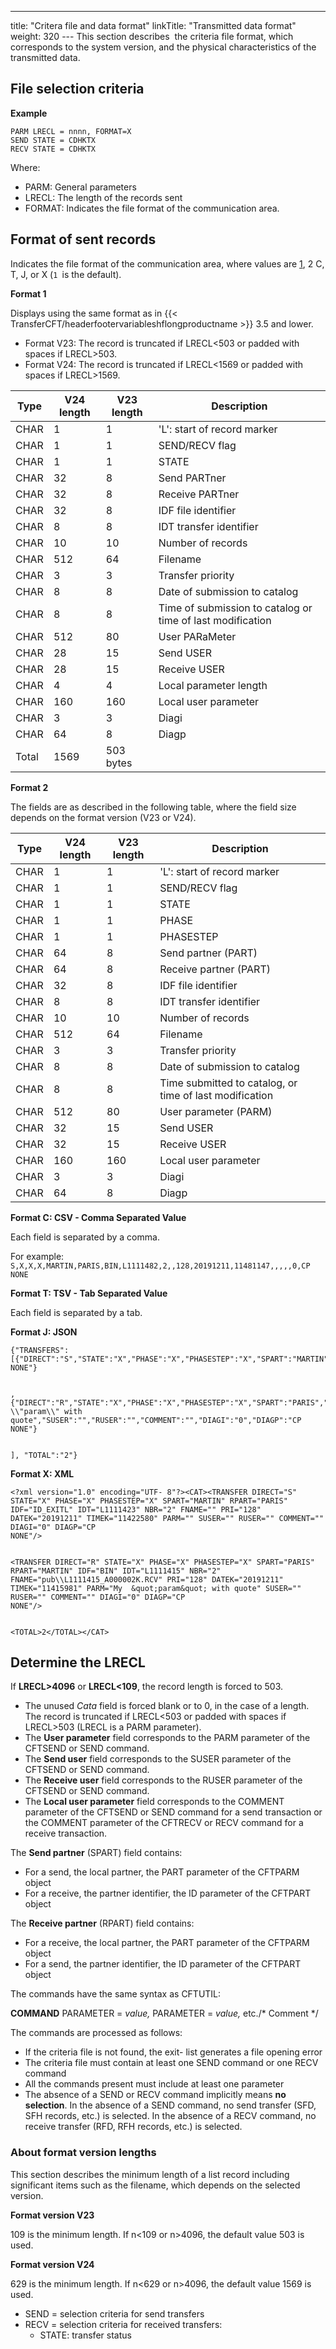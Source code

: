 ---
title: "Critera file and data format"
linkTitle: "Transmitted data format"
weight: 320
--- This section describes  the criteria file format, which corresponds to
the system version, and the physical characteristics
of the transmitted data.

<span id="Format_of_the_record_sent_in_V2"></span>

## File selection criteria

****Example****

```
PARM LRECL = nnnn, FORMAT=X
SEND STATE = CDHKTX
RECV STATE = CDHKTX
```

Where:

- PARM: General
    parameters
- LRECL: The length
    of the records sent
- FORMAT: Indicates the file format of the communication area.

## Format of sent records

Indicates the file format of the communication area, where values are <u>1</u>, 2 C, T, J, or X (`1 `is the default).

****Format 1****

Displays using the same format as in {{< TransferCFT/headerfootervariableshflongproductname  >}} 3.5 and lower.

- Format V23: The record is truncated if LRECL&lt;503 or padded with spaces if LRECL>503.
- Format V24: The record is truncated if LRECL&lt;1569 or padded with spaces if LRECL>1569.

| Type  | V24 length  | V23 length  | Description  |
| --- | --- | --- | --- |
| CHAR  | 1  | 1  | 'L': start of record marker  |
| CHAR  | 1  | 1  | SEND/RECV flag  |
| CHAR  | 1  | 1  | STATE  |
| CHAR  | 32 | 8  | Send PARTner  |
| CHAR  | 32 | 8  | Receive PARTner  |
| CHAR  | 32 | 8  | IDF file identifier  |
| CHAR  | 8 | 8  | IDT transfer identifier  |
| CHAR  | 10 | 10  | Number of records  |
| CHAR  | 512 | 64  | Filename  |
| CHAR  | 3 | 3  | Transfer priority  |
| CHAR  | 8 | 8  | Date of submission to catalog |
| CHAR  | 8 | 8  | Time of submission to catalog or time of last modification  |
| CHAR  | 512 | 80  | User PARaMeter  |
| CHAR  | 28 | 15  | Send USER  |
| CHAR  | 28 | 15  | Receive USER  |
| CHAR  | 4 | 4  | Local parameter length  |
| CHAR  | 160 | 160  | Local user parameter  |
| CHAR  | 3 | 3  | Diagi  |
| CHAR  | 64 | 8  | Diagp  |
| Total | 1569 | 503 bytes  |   |

****Format 2****

The fields are as described in the following table, where the field size depends on the format version (V23 or V24).

| Type | V24 length | V23 length | Description |
| --- | --- | --- | --- |
| CHAR  | 1  | 1  | 'L': start of record marker  |
| CHAR  | 1  | 1  | SEND/RECV flag  |
| CHAR  | 1  | 1  | STATE  |
| CHAR | 1 | 1 | PHASE |
| CHAR | 1 | 1 | PHASESTEP |
| CHAR  | 64 | 8  | Send partner (PART) |
| CHAR  | 64 | 8  | Receive partner (PART) |
| CHAR  | 32 | 8  | IDF file identifier  |
| CHAR  | 8 | 8  | IDT transfer identifier  |
| CHAR  | 10 | 10  | Number of records  |
| CHAR  | 512 | 64  | Filename  |
| CHAR  | 3 | 3  | Transfer priority  |
| CHAR  | 8 | 8  | Date of submission to catalog |
| CHAR  | 8 | 8  | Time submitted to catalog, or time of last modification  |
| CHAR  | 512 | 80  | User parameter (PARM) |
| CHAR  | 32 | 15  | Send USER  |
| CHAR  | 32 | 15  | Receive USER  |
| CHAR  | 160 | 160  | Local user parameter  |
| CHAR  | 3 | 3  | Diagi  |
| CHAR  | 64 | 8  | Diagp  |

****Format C: CSV - Comma Separated Value****

Each field is separated by a comma.

For example: `S,X,X,X,MARTIN,PARIS,BIN,L1111482,2,,128,20191211,11481147,,,,,0,CP NONE`

****Format T: TSV - Tab Separated Value****

Each field is separated by a tab.

****Format J: JSON****

```
{"TRANSFERS":[{"DIRECT":"S","STATE":"X","PHASE":"X","PHASESTEP":"X","SPART":"MARTIN","RPART":"PARIS","IDF":"ID_EXITL","IDT":"L1111482","NBR":"2","FNAME":"","PRI":"128","DATEK":"20191211","TIMEK":"11481147","PARM":"","SUSER":"","RUSER":"","COMMENT":"","DIAGI":"0","DIAGP":"CP NONE"}                                                                                                                                                                                                                                                                                                                                                                                                                                                                                                                                                                                                                                                                                                                                                        
,{"DIRECT":"R","STATE":"X","PHASE":"X","PHASESTEP":"X","SPART":"PARIS","RPART":"MARTIN","IDF":"BIN","IDT":"L1111475","NBR":"2","FNAME":"pub\\\\L1111475_A000002Q.RCV","PRI":"128","DATEK":"20191211","TIMEK":"11475343","PARM":"My \\"param\\" with quote","SUSER":"","RUSER":"","COMMENT":"","DIAGI":"0","DIAGP":"CP NONE"}                                                                                                                                                                                                                                                                                                                                                                                                                                                                                                                                                                                                                                                                                                                         
], "TOTAL":"2"}            
```

****Format X: XML****

```
<?xml version="1.0" encoding="UTF- 8"?><CAT><TRANSFER DIRECT="S" STATE="X" PHASE="X" PHASESTEP="X" SPART="MARTIN" RPART="PARIS" IDF="ID_EXITL" IDT="L1111423" NBR="2" FNAME="" PRI="128" DATEK="20191211" TIMEK="11422580" PARM="" SUSER="" RUSER="" COMMENT="" DIAGI="0" DIAGP="CP NONE"/>                                                                                                                                                                                                                                                                                                                                                                                                                                                                                                                                                                                                                                                                                                                                                  <TRANSFER DIRECT="R" STATE="X" PHASE="X" PHASESTEP="X" SPART="PARIS" RPART="MARTIN" IDF="BIN" IDT="L1111415" NBR="2" FNAME="pub\\L1111415_A000002K.RCV" PRI="128" DATEK="20191211" TIMEK="11415981" PARM="My  &quot;param&quot; with quote" SUSER="" RUSER="" COMMENT="" DIAGI="0" DIAGP="CP NONE"/>                                                                                                                                                                                                                                                                                                                                                                                                                                                                                                                                                                                                                                                                                                                                                     
<TOTAL>2</TOTAL></CAT>      
```

## Determine the LRECL 

If **LRECL>4096** or **LRECL&lt;109**, the record length is
forced to 503.

- The unused *Cata* field is forced blank or to
    0, in the case of a length.  
    The record is truncated if LRECL&lt;503 or padded with spaces if LRECL>503
    (LRECL is a PARM parameter).
- The **User parameter** field corresponds to the PARM parameter of
    the CFTSEND or SEND command.
- The **Send user** field corresponds to the SUSER parameter of the
    CFTSEND or SEND command.
- The **Receive user** field corresponds to the RUSER parameter of
    the CFTSEND or SEND command.
- The **Local user parameter** field corresponds to the COMMENT parameter
    of the CFTSEND or SEND command for a send transaction or the COMMENT parameter
    of the CFTRECV or RECV command for a receive transaction.

The **Send partner** (SPART) field contains:

- For a send, the
    local partner, the PART parameter of the CFTPARM object
- For a receive,
    the partner identifier, the ID parameter of the CFTPART object

The **Receive partner** (RPART) field contains:

- For a receive,
    the local partner, the PART parameter of the CFTPARM object
- For a send, the
    partner identifier, the ID parameter of the CFTPART object

The commands have the same syntax as CFTUTIL:

**COMMAND** PARAMETER = *value,*
PARAMETER = *value,* etc./\*
Comment \*/

The commands are processed as follows:

- If the criteria
    file is not found, the exit- list generates a file opening error
- The criteria file
    must contain at least one SEND command or one RECV command
- All the commands
    present must include at least one parameter
- The absence of
    a SEND or RECV command implicitly means **no selection**. In the absence
    of a SEND command, no send transfer (SFD, SFH records, etc.) is selected.
    In the absence of a RECV command, no receive transfer (RFD, RFH records,
    etc.) is selected.

### About format version lengths

This section describes the minimum length of a list record including
significant items such as the filename, which depends on the selected version.

****Format version V23****

109 is the minimum length. If n&lt;109 or n>4096, the default value 503 is used.

****Format version V24****

629 is the minimum length. If n&lt;629 or n>4096, the default value 1569 is used.

- SEND = selection
    criteria for send transfers
- RECV = selection
    criteria for received transfers:
    - STATE: transfer
        status
